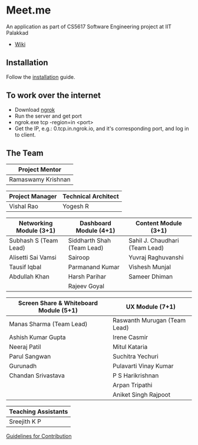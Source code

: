 # Meet.me

An application as part of CS5617 Software Engineering project at IIT Palakkad
* [Wiki](https://github.com/Yogesh7920/meet.me/wiki)

## Installation
Follow the [installation](https://github.com/Yogesh7920/meet.me/wiki/2.-Installation) guide. 

## To work over the internet

- Download [ngrok](https://ngrok.com/) 
- Run the server and get port
- ngrok.exe tcp -region=in \<port>
- Get the IP, e.g.: 0.tcp.in.ngrok.io, and it's corresponding port, and log in to client.

## The Team

| Project Mentor     |
|--------------------|
| Ramaswamy Krishnan |

| Project Manager    | Technical Architect   |
|--------------------|-----------------------|
|   Vishal Rao       |      Yogesh R         |


| Networking Module (3+1)         | Dashboard Module (4+1)     | Content Module (3+1)           | 
|---------------------------------|----------------------------|--------------------------------|
| Subhash S (Team Lead)           | Siddharth Shah (Team Lead) | Sahil J. Chaudhari (Team Lead) | 
| Alisetti Sai Vamsi              | Sairoop                    | Yuvraj Raghuvanshi             |           
| Tausif Iqbal                    | Parmanand Kumar            | Vishesh Munjal                 | 
| Abdullah Khan                   | Harsh Parihar              | Sameer Dhiman                  | 
|                                 | Rajeev Goyal               |                                |


| Screen Share & Whiteboard Module (5+1) | UX Module (7+1)              |
|----------------------------------------|------------------------------|
| Manas Sharma (Team Lead)               | Raswanth Murugan (Team Lead) |
| Ashish Kumar Gupta                     | Irene Casmir                 |
| Neeraj Patil                           | Mitul Kataria                |
| Parul Sangwan                          | Suchitra Yechuri             |
| Gurunadh                               | Pulavarti Vinay Kumar        |
| Chandan Srivastava                     | P S Harikrishnan             |
|                                        | Arpan Tripathi               |
|                                        | Aniket Singh Rajpoot         |

| Teaching Assistants    |
|------------------------|
| Sreejith K P           |


[Guidelines for Contribution](./CONTRIBUTING.md)
